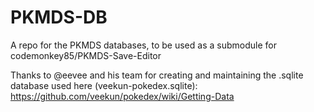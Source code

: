 PKMDS-DB
========

A repo for the PKMDS databases, to be used as a submodule for codemonkey85/PKMDS-Save-Editor

Thanks to @eevee and his team for creating and maintaining the .sqlite database used here (veekun-pokedex.sqlite): https://github.com/veekun/pokedex/wiki/Getting-Data
